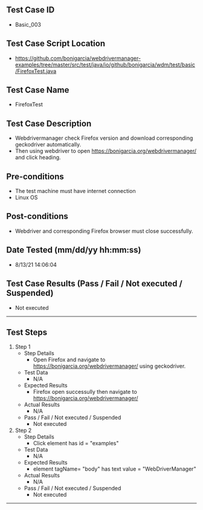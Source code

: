 ## Test Case ID
* Basic_003
## Test Case Script Location
* https://github.com/bonigarcia/webdrivermanager-examples/tree/master/src/test/java/io/github/bonigarcia/wdm/test/basic/FirefoxTest.java
## Test Case Name
* FirefoxTest
## Test Case Description
* Webdrivermanager check Firefox version and download corresponding geckodriver automatically.
* Then using webdriver to open https://bonigarcia.org/webdrivermanager/ and click heading.
## Pre-conditions
* The test machine must have internet connection
* Linux OS
## Post-conditions
* Webdriver and corresponding Firefox browser must close successfully.
## Date Tested (mm/dd/yy hh:mm:ss)
* 8/13/21 14:06:04
## Test Case Results (Pass / Fail / Not executed / Suspended)
* Not executed
---
## Test Steps
1. Step 1
	* Step Details
		* Open Firefox and navigate to https://bonigarcia.org/webdrivermanager/ using geckodriver.
	* Test Data
		* N/A
	* Expected Results
		* Firefox open successully then navigate to https://bonigarcia.org/webdrivermanager/
	* Actual Results
		* N/A
	* Pass / Fail / Not executed / Suspended
		* Not executed
2. Step 2
	* Step Details
		* Click element has id = "examples"
	* Test Data
		* N/A
	* Expected Results
		* element tagName= "body" has text value = "WebDriverManager"
	* Actual Results
		* N/A
	* Pass / Fail / Not executed / Suspended
		* Not executed
---
